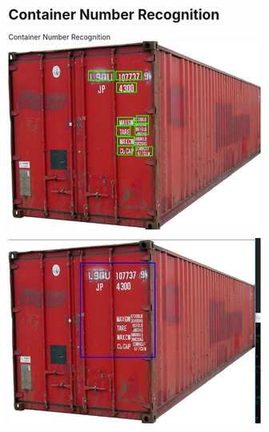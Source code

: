 # Container Number Recognition
Container Number Recognition
![alt text](https://github.com/balachander1205/ContainerNumberRecognition/blob/master/Screenshot7.png)

![alt text](https://github.com/balachander1205/ContainerNumberRecognition/blob/master/Screenshot10.png)
